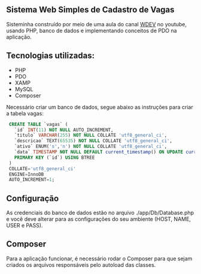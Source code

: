 ## Sistema Web Simples de Cadastro de Vagas

Sisteminha construído por meio de uma aula do canal <a href="https://www.youtube.com/wdevoficial">WDEV</a> no youtube, usando PHP, banco de dados e implementando conceitos de PDO na aplicação.

## Tecnologias utilizadas:

- PHP
- PDO
- XAMP
- MySQL
- Composer

Necessário criar um banco de dados, segue abaixo as instruções para criar a tabela vagas:

 ```sql
  CREATE TABLE `vagas` (
  	`id` INT(11) NOT NULL AUTO_INCREMENT,
  	`titulo` VARCHAR(255) NOT NULL COLLATE 'utf8_general_ci',
  	`descricao` TEXT(65535) NOT NULL COLLATE 'utf8_general_ci',
  	`ativo` ENUM('s','n') NOT NULL COLLATE 'utf8_general_ci',
  	`data` TIMESTAMP NOT NULL DEFAULT current_timestamp() ON UPDATE current_timestamp(),
  	PRIMARY KEY (`id`) USING BTREE
  )
  COLLATE='utf8_general_ci'
  ENGINE=InnoDB
  AUTO_INCREMENT=1;
```

## Configuração
As credenciais do banco de dados estão no arquivo ./app/Db/Database.php e você deve alterar para as configurações do seu ambiente (HOST, NAME, USER e PASS).

## Composer
Para a aplicação funcionar, é necessário rodar o Composer para que sejam criados os arquivos responsáveis pelo autoload das classes.
